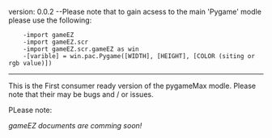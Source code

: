 version: 0.0.2
    --Please note that to gain acsess to the main 'Pygame' modle please use the following:

        -import gameEZ
        -import gameEZ.scr
        -import gameEZ.scr.gameEZ as win
        -[varible] = win.pac.Pygame([WIDTH], [HEIGHT], [COLOR (siting or rgb value)])
________________________________________

This is the First consumer ready version of the pygameMax modle. Please note that their may be bugs and / or issues.


PLease note:

*gameEZ documents are comming soon!*
